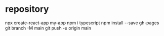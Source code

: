 # repository
npx create-react-app my-app
npm i typescript
npm install --save gh-pages
git branch -M main
git push -u origin main